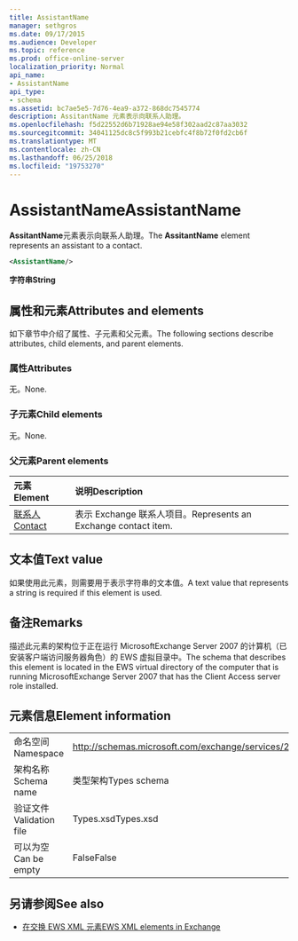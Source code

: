 ```yaml
---
title: AssistantName
manager: sethgros
ms.date: 09/17/2015
ms.audience: Developer
ms.topic: reference
ms.prod: office-online-server
localization_priority: Normal
api_name:
- AssistantName
api_type:
- schema
ms.assetid: bc7ae5e5-7d76-4ea9-a372-868dc7545774
description: AssitantName 元素表示向联系人助理。
ms.openlocfilehash: f5d22552d6b71928ae94e58f302aad2c87aa3032
ms.sourcegitcommit: 34041125dc8c5f993b21cebfc4f8b72f0fd2cb6f
ms.translationtype: MT
ms.contentlocale: zh-CN
ms.lasthandoff: 06/25/2018
ms.locfileid: "19753270"
---
```

# <a name="assistantname"></a><span data-ttu-id="f7ffd-103">AssistantName</span><span class="sxs-lookup"><span data-stu-id="f7ffd-103">AssistantName</span></span>

<span data-ttu-id="f7ffd-104">**AssitantName**元素表示向联系人助理。</span><span class="sxs-lookup"><span data-stu-id="f7ffd-104">The **AssitantName** element represents an assistant to a contact.</span></span> 
  
```xml
<AssistantName/>
```

 <span data-ttu-id="f7ffd-105">**字符串**</span><span class="sxs-lookup"><span data-stu-id="f7ffd-105">**String**</span></span>
## <a name="attributes-and-elements"></a><span data-ttu-id="f7ffd-106">属性和元素</span><span class="sxs-lookup"><span data-stu-id="f7ffd-106">Attributes and elements</span></span>

<span data-ttu-id="f7ffd-107">如下章节中介绍了属性、子元素和父元素。</span><span class="sxs-lookup"><span data-stu-id="f7ffd-107">The following sections describe attributes, child elements, and parent elements.</span></span>
  
### <a name="attributes"></a><span data-ttu-id="f7ffd-108">属性</span><span class="sxs-lookup"><span data-stu-id="f7ffd-108">Attributes</span></span>

<span data-ttu-id="f7ffd-109">无。</span><span class="sxs-lookup"><span data-stu-id="f7ffd-109">None.</span></span>
  
### <a name="child-elements"></a><span data-ttu-id="f7ffd-110">子元素</span><span class="sxs-lookup"><span data-stu-id="f7ffd-110">Child elements</span></span>

<span data-ttu-id="f7ffd-111">无。</span><span class="sxs-lookup"><span data-stu-id="f7ffd-111">None.</span></span>
  
### <a name="parent-elements"></a><span data-ttu-id="f7ffd-112">父元素</span><span class="sxs-lookup"><span data-stu-id="f7ffd-112">Parent elements</span></span>

|<span data-ttu-id="f7ffd-113">**元素**</span><span class="sxs-lookup"><span data-stu-id="f7ffd-113">**Element**</span></span>|<span data-ttu-id="f7ffd-114">**说明**</span><span class="sxs-lookup"><span data-stu-id="f7ffd-114">**Description**</span></span>|
|:-----|:-----|
|[<span data-ttu-id="f7ffd-115">联系人</span><span class="sxs-lookup"><span data-stu-id="f7ffd-115">Contact</span></span>](contact.md) <br/> |<span data-ttu-id="f7ffd-116">表示 Exchange 联系人项目。</span><span class="sxs-lookup"><span data-stu-id="f7ffd-116">Represents an Exchange contact item.</span></span>  <br/> |
   
## <a name="text-value"></a><span data-ttu-id="f7ffd-117">文本值</span><span class="sxs-lookup"><span data-stu-id="f7ffd-117">Text value</span></span>

<span data-ttu-id="f7ffd-118">如果使用此元素，则需要用于表示字符串的文本值。</span><span class="sxs-lookup"><span data-stu-id="f7ffd-118">A text value that represents a string is required if this element is used.</span></span>
  
## <a name="remarks"></a><span data-ttu-id="f7ffd-119">备注</span><span class="sxs-lookup"><span data-stu-id="f7ffd-119">Remarks</span></span>

<span data-ttu-id="f7ffd-120">描述此元素的架构位于正在运行 MicrosoftExchange Server 2007 的计算机（已安装客户端访问服务器角色）的 EWS 虚拟目录中。</span><span class="sxs-lookup"><span data-stu-id="f7ffd-120">The schema that describes this element is located in the EWS virtual directory of the computer that is running MicrosoftExchange Server 2007 that has the Client Access server role installed.</span></span>
  
## <a name="element-information"></a><span data-ttu-id="f7ffd-121">元素信息</span><span class="sxs-lookup"><span data-stu-id="f7ffd-121">Element information</span></span>

|||
|:-----|:-----|
|<span data-ttu-id="f7ffd-122">命名空间</span><span class="sxs-lookup"><span data-stu-id="f7ffd-122">Namespace</span></span>  <br/> |http://schemas.microsoft.com/exchange/services/2006/types  <br/> |
|<span data-ttu-id="f7ffd-123">架构名称</span><span class="sxs-lookup"><span data-stu-id="f7ffd-123">Schema name</span></span>  <br/> |<span data-ttu-id="f7ffd-124">类型架构</span><span class="sxs-lookup"><span data-stu-id="f7ffd-124">Types schema</span></span>  <br/> |
|<span data-ttu-id="f7ffd-125">验证文件</span><span class="sxs-lookup"><span data-stu-id="f7ffd-125">Validation file</span></span>  <br/> |<span data-ttu-id="f7ffd-126">Types.xsd</span><span class="sxs-lookup"><span data-stu-id="f7ffd-126">Types.xsd</span></span>  <br/> |
|<span data-ttu-id="f7ffd-127">可以为空</span><span class="sxs-lookup"><span data-stu-id="f7ffd-127">Can be empty</span></span>  <br/> |<span data-ttu-id="f7ffd-128">False</span><span class="sxs-lookup"><span data-stu-id="f7ffd-128">False</span></span>  <br/> |
   
## <a name="see-also"></a><span data-ttu-id="f7ffd-129">另请参阅</span><span class="sxs-lookup"><span data-stu-id="f7ffd-129">See also</span></span>

- [<span data-ttu-id="f7ffd-130">在交换 EWS XML 元素</span><span class="sxs-lookup"><span data-stu-id="f7ffd-130">EWS XML elements in Exchange</span></span>](ews-xml-elements-in-exchange.md)

